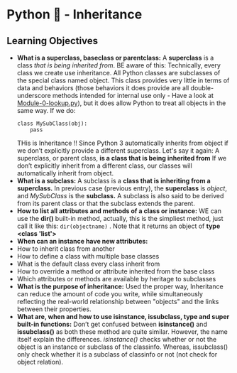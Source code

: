 # **Python :snake: - Inheritance**

## **Learning Objectives**

- **What is a superclass, baseclass or parentclass:**
	A **superclass** is a class *that is being inherited from*. BE aware of this: Technically, every class we create use inheritance. All Python classes are subclasses of the special class named object. This class provides very little in terms of data and behaviors (those behaviors it does provide are all double-underscore methods intended for internal use only - Have a look at [Module-0-lookup.py](0-lookup.py)), but it does allow Python to treat all objects in the same way. If we do:
	```
	class MySubClass(obj):
		pass
	```
	THis is Inheritance !! Since Python 3 automatically inherits from object if we don’t explicitly provide a different superclass. Let's say it again: A superclass, or parent class, **is a class that is being inherited from**
	If we don’t explicitly inherit from a different class, our classes will automatically inherit from object. 
- **What is a subclass:**
	 A subclass is a **class that is inheriting from a superclass.** In previous case (previous entry), the **superclass** is *object*, and *MySubClass* is the **subclass.** A subclass is also said to be derived from its parent class or that the subclass extends the parent.
- **How to list all attributes and methods of a class or instance:**
	WE can use the **dir()** built-in method, actually, this is the simpliest method, just call it like this:
	``dir(objectname)`` . Note that it returns an object of **type <class 'list'>**
- **When can an instance have new attributes:**
- How to inherit class from another
- How to define a class with multiple base classes
- What is the default class every class inherit from
- How to override a method or attribute inherited from the base class
- Which attributes or methods are available by heritage to subclasses
- **What is the purpose of inheritance:**
	Used the proper way, Inheritance can reduce the amount of code you write, while simultaneously reflecting the real-world relationship between "objects" and the links between their properties.
- **What are, when and how to use isinstance, issubclass, type and super built-in functions:**
	Don’t get confused between **isinstance()** and **issubclass()** as both these method are quite similar. However, the name itself explain the differences. *isinstance()* checks whether or not the object is an instance or subclass of the classinfo. Whereas, issubclass() only check whether it is a subclass of classinfo or not (not check for object relation).
